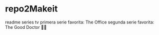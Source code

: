 # repo2Makeit
readme series tv
primera serie favorita: The Office
segunda serie favorita: The Good Doctor 👨‍⚕️ 